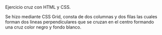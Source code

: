 Ejercicio cruz con HTML y CSS.

Se hizo mediante CSS Grid, consta de dos columnas y dos filas las cuales forman dos lineas perpendiculares que se cruzan en el centro formando una cruz color negro y fondo blanco.
